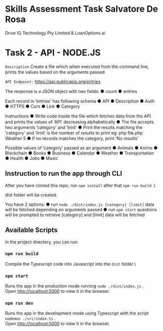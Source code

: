 # Skills Assessment Task Salvatore De Rosa

Drive IQ Technology Pty Limited
&
LoanOptions.ai

# Task 2 - API - NODE.JS

`Description`
Create a ﬁle which when executed from the command line, prints the values based on the arguments passed.

`API Endpoint:`
https://api.publicapis.org/entries

The response is a JSON object with two ﬁelds:
  ● count
  ● entries

Each record in ‘entries’ has following schema
  ● API
  ● Description
  ● Auth
  ● HTTPS
  ● Cors
  ● Link
  ● Category

Instructions
  ● Write code inside the ﬁle which fetches data from the API and prints the values
    of ‘API’ decreasing alphabetically
  ● The ﬁle accepts two arguments ‘category’ and ‘limit’
  ● Print the results matching the ‘category’ and ‘limit’ is the number of results to
    print eg: php ﬁle.php Weather 5
  ● If no records matches the category, print ‘No results’
    
Possible values of ‘category’ passed as an argument
  ● Animals
  ● Anime
  ● Blockchain
  ● Books
  ● Business
  ● Calendar
  ● Weather
  ● Transportation
  ● Health
  ● Jobs
  ● Music

## Instruction to run the app through CLI

After you have cloned this repo, run `npm install` after that `npm run build` .\

dist folder will be created.

You have 2 options:
● run `node ./dist/index.js [category] [limit]`
data will be fetched depending on arguments passed
● run `npm start`
questions will be prompted to retrieve [category] and [limit]
data will be fetched

## Available Scripts

In the project directory, you can run:

### `npm run build`

Compile the Typescript code into Javascript into the `dist` folder.\

### `npm start`

Runs the app in the production mode running `node ./dist/index.js` .\
Open [http://localhost:5000](http://localhost:5000) to view it in the browser.

### `npm run dev`

Runs the app in the development mode using Typescript with the script `nodemon ./src/index.ts` .\
Open [http://localhost:5000](http://localhost:5000) to view it in the browser.
